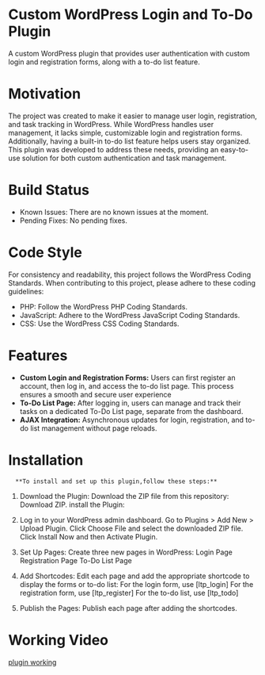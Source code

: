 # Custom WordPress Login and To-Do Plugin
   A custom WordPress plugin that provides user authentication with custom login and registration forms, along with a to-do list feature.
    
#  Motivation
   The project was created to make it easier to manage user login, registration, and task tracking in WordPress. While WordPress handles user management, it lacks simple, customizable login and registration forms. Additionally, having a built-in to-do list feature helps users stay organized. This plugin was developed to address these needs, providing an easy-to-use solution for both custom authentication and task management.
# Build Status
* Known Issues: There are no known issues at the moment.
* Pending Fixes: No pending fixes.
#  Code Style
For consistency and readability, this project follows the WordPress Coding Standards. When contributing to this project, please adhere to these coding guidelines:
*  PHP: Follow the WordPress PHP Coding Standards.
*  JavaScript: Adhere to the WordPress JavaScript Coding Standards.
*  CSS: Use the WordPress CSS Coding Standards.
 #  Features
 * __Custom Login and Registration Forms:__ Users can first register an account, then log in, and access the to-do list page. This process ensures a smooth and secure user experience
 *  __To-Do List Page:__ After logging in, users can manage and track their tasks on a dedicated To-Do List page, separate from the dashboard.
 *  __AJAX Integration:__  Asynchronous updates for login, registration, and to-do list management without page reloads.
 # Installation
      **To install and set up this plugin,follow these steps:**

1. Download the Plugin:
   Download the ZIP file from this repository: Download ZIP.
  install the Plugin:

2. Log in to your WordPress admin dashboard.
         Go to Plugins > Add New > Upload Plugin.
         Click Choose File and select the downloaded ZIP file.
         Click Install Now and then Activate Plugin.
3. Set Up Pages:
    Create three new pages in WordPress:
       Login Page
       Registration Page
       To-Do List Page
4. Add Shortcodes:
      Edit each page and add the appropriate shortcode to display the forms or to-do list:
            For the login form, use [ltp_login]
            For the registration form, use [ltp_register]
            For the to-do list, use [ltp_todo]
5. Publish the Pages:
    Publish each page after adding the shortcodes.
# Working Video
[plugin working](https://drive.google.com/file/d/132G7jzGlKPeDWrhqfFt7fXb11ShwGlgk/view?usp=drive_link)
